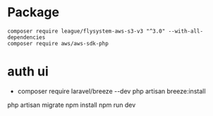 # Package
```
composer require league/flysystem-aws-s3-v3 "^3.0" --with-all-dependencies
composer require aws/aws-sdk-php
```

# auth ui
- composer require laravel/breeze --dev
php artisan breeze:install
 
php artisan migrate
npm install
npm run dev
